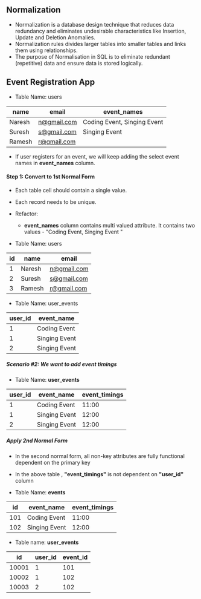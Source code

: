 ## Normalization 
* Normalization is a database design technique that reduces data redundancy and eliminates undesirable characteristics like Insertion, Update and Deletion Anomalies. 
* Normalization rules divides larger tables into smaller tables and links them using relationships. 
* The purpose of Normalisation in SQL is to eliminate redundant (repetitive) data and ensure data is stored logically.


## Event Registration App

* Table Name: users

| name  | email |  event_names  | 
|---|---|---|
| Naresh | n@gmail.com | Coding Event, Singing Event 
| Suresh | s@gmail.com | Singing Event
| Ramesh | r@gmail.com | 

* If user registers for an event, we will keep adding the select event names in  **event_names** column.

#### Step 1: Convert to 1st Normal Form
* Each table cell should contain a single value.
* Each record needs to be unique.

* Refactor:
   * **event_names** column contains multi valued attribute. It contains two values - "Coding Event, Singing Event "

* Table Name: users

| id | name  | email | 
|---|---|---|
| 1 | Naresh | n@gmail.com | 
| 2 | Suresh | s@gmail.com | 
| 3 | Ramesh | r@gmail.com | 

* Table Name: user_events

| user_id | event_name  |  
|---|---|
|1 | Coding Event  | 
|1 | Singing Event  |
|2 | Singing Event  |


##### Scenario #2:  We want to add event timings

* Table Name: **user_events**

| user_id | event_name  |  event_timings |
|---|---|---|
|1 | Coding Event  | 11:00 |
|1 | Singing Event  | 12:00 |
|2 | Singing Event  | 12:00 |


##### Apply 2nd Normal Form

* In the second normal form, all non-key attributes are fully functional dependent on the primary key
* In the above table , **"event_timings"** is not dependent on **"user_id"** column


* Table Name: **events**


| id | event_name  |  event_timings |
|---|---|---|
|101 | Coding Event  | 11:00 |
|102 | Singing Event  | 12:00 |

* Table name: **user_events**

|id | user_id | event_id  |  
|---|---|---|
|10001 | 1 | 101  |
|10002 | 1 | 102  |
|10003 | 2 | 102  |

